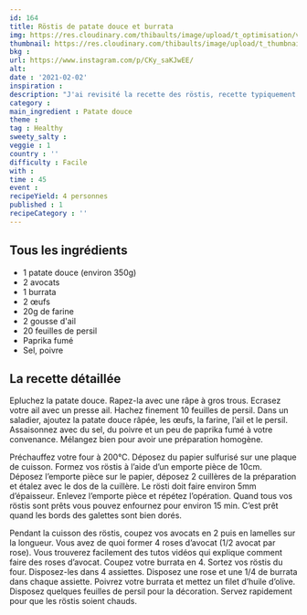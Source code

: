 ```yaml
---
id: 164
title: Röstis de patate douce et burrata
img: https://res.cloudinary.com/thibaults/image/upload/t_optimisation/v1612293946/Recipes/20210202_rostis_patate_douce.jpg
thumbnail: https://res.cloudinary.com/thibaults/image/upload/t_thumbnail_josie/v1612293946/Recipes/20210202_rostis_patate_douce.jpg
bkg : 
url: https://www.instagram.com/p/CKy_saKJwEE/
alt: 
date : '2021-02-02'
inspiration : 
description: "J'ai revisité la recette des röstis, recette typiquement suisse, avec des patates douces. Je les ai accompagné d'une burrata et d'avocat pour plus de fraicheur."
category : 
main_ingredient : Patate douce
theme : 
tag : Healthy
sweety_salty : 
veggie : 1
country : ''
difficulty : Facile
with : 
time : 45
event :
recipeYield: 4 personnes
published : 1
recipeCategory : ''
---
```


## Tous les ingrédients
 - 1 patate douce (environ 350g)
 - 2 avocats
 - 1 burrata
 - 2 œufs
 - 20g de farine
 - 2 gousse d'ail
 - 20 feuilles de persil
 - Paprika fumé
 - Sel, poivre

## La recette détaillée
Epluchez la patate douce. Rapez-la avec une râpe à gros trous. Ecrasez votre ail avec un presse ail. Hachez finement 10 feuilles de persil. Dans un saladier, ajoutez la patate douce râpée, les œufs, la farine, l’ail et le persil. Assaisonnez avec du sel, du poivre et un peu de paprika fumé à votre convenance. Mélangez bien pour avoir une préparation homogène.

Préchauffez votre four à 200°C. Déposez du papier sulfurisé sur une plaque de cuisson. Formez vos röstis à l’aide d’un emporte pièce de 10cm. Déposez l’emporte pièce sur le papier, déposez 2 cuillères de la préparation et étalez avec le dos de la cuillère. Le rösti doit faire environ 5mm d’épaisseur. Enlevez l’emporte pièce et répétez l’opération. Quand tous vos röstis sont prêts vous pouvez enfournez pour environ 15 min. C’est prêt quand les bords des galettes sont bien dorés.

Pendant la cuisson des röstis, coupez vos avocats en 2 puis en lamelles sur la longueur. Vous avez de quoi former 4 roses d’avocat (1/2 avocat par rose). Vous trouverez facilement des tutos vidéos qui explique comment faire des roses d’avocat. Coupez votre burrata en 4. Sortez vos röstis du four. Disposez-les dans 4 assiettes. Disposez une rose et une 1/4 de burrata dans chaque assiette. Poivrez votre burrata et mettez un filet d’huile d’olive. Disposez quelques feuilles de persil pour la décoration. Servez rapidement pour que les röstis soient chauds.